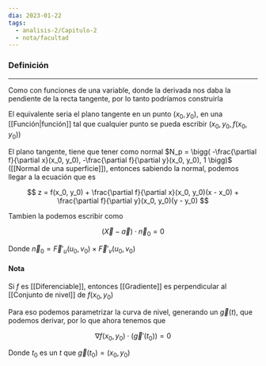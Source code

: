```yaml
---
dia: 2023-01-22
tags:
  - analisis-2/Capitulo-2
  - nota/facultad
---
```

### Definición
---
Como con funciones de una variable, donde la derivada nos daba la pendiente de la recta tangente, por lo tanto podríamos construirla

El equivalente seria el plano tangente en un punto $(x_0, y_0)$, en una [[Función|función]] tal que cualquier punto se pueda escribir $(x_0, y_0, f(x_0, y_0))$

El plano tangente, tiene que tener como normal $N_p = \bigg( -\frac{\partial f}{\partial x}(x_0, y_0), -\frac{\partial f}{\partial y}(x_0, y_0), 1 \bigg)$ ([[Normal de una superficie]]), entonces sabiendo la normal, podemos llegar a la ecuación que es 

$$ z = f(x_0, y_0) + \frac{\partial f}{\partial x}(x_0, y_0)(x - x_0) + \frac{\partial f}{\partial y}(x_0, y_0)(y - y_0) $$

Tambien la podemos escribir como

$$ (\vec{X} - \vec{a}) \cdot \vec{n}_0 = 0 $$

Donde $\vec{n}_0 = \vec{F}'_u(u_0, v_0) \times \vec{F}'_v(u_0, v_0)$

#### Nota
Si $f$ es [[Diferenciable]], entonces [[Gradiente]] es perpendicular al [[Conjunto de nivel]] de $f(x_0, y_0)$

Para eso podemos parametrizar la curva de nivel, generando un $\vec{g}(t)$, que podemos derivar, por lo que ahora tenemos que 

$$ \nabla f(x_0, y_0) \cdot (\vec{g}'(t_0)) = 0 $$

Donde $t_0$ es un $t$ que $\vec{g}(t_0) = (x_0, y_0)$